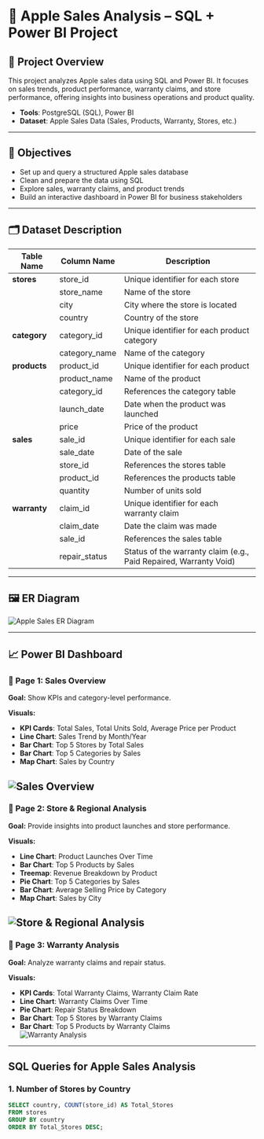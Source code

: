 # 🍏 Apple Sales Analysis – SQL + Power BI Project

## 📌 Project Overview
This project analyzes Apple sales data using SQL and Power BI. It focuses on sales trends, product performance, warranty claims, and store performance, offering insights into business operations and product quality.

- **Tools**: PostgreSQL (SQL), Power BI  
- **Dataset**: Apple Sales Data (Sales, Products, Warranty, Stores, etc.)  

---

## 🎯 Objectives

- Set up and query a structured Apple sales database  
- Clean and prepare the data using SQL  
- Explore sales, warranty claims, and product trends  
- Build an interactive dashboard in Power BI for business stakeholders  

---

## 🗂️ Dataset Description

| Table Name     | Column Name            | Description                                      |
|----------------|------------------------|--------------------------------------------------|
| **stores**     | store_id               | Unique identifier for each store                 |
|                | store_name             | Name of the store                                |
|                | city                   | City where the store is located                  |
|                | country                | Country of the store                             |
| **category**   | category_id            | Unique identifier for each product category      |
|                | category_name          | Name of the category                             |
| **products**   | product_id             | Unique identifier for each product               |
|                | product_name           | Name of the product                              |
|                | category_id            | References the category table                    |
|                | launch_date            | Date when the product was launched               |
|                | price                  | Price of the product                             |
| **sales**      | sale_id                | Unique identifier for each sale                  |
|                | sale_date              | Date of the sale                                 |
|                | store_id               | References the stores table                      |
|                | product_id             | References the products table                    |
|                | quantity               | Number of units sold                             |
| **warranty**   | claim_id               | Unique identifier for each warranty claim        |
|                | claim_date             | Date the claim was made                          |
|                | sale_id                | References the sales table                       |
|                | repair_status          | Status of the warranty claim (e.g., Paid Repaired, Warranty Void) |

---

## 🖼️ ER Diagram

![Apple Sales ER Diagram](Path_to_ER_Diagram.png)

---

## 📈 Power BI Dashboard

### 🔹 Page 1: Sales Overview  
**Goal:** Show KPIs and category-level performance.  

**Visuals:**  
- **KPI Cards**: Total Sales, Total Units Sold, Average Price per Product  
- **Line Chart**: Sales Trend by Month/Year  
- **Bar Chart**: Top 5 Stores by Total Sales  
- **Bar Chart**: Top 5 Categories by Sales  
- **Map Chart**: Sales by Country  

![Sales Overview](Path_to_ER_Diagram.png)
---

### 🔹 Page 2: Store & Regional Analysis  
**Goal:** Provide insights into product launches and store performance.  

**Visuals:**  
- **Line Chart**: Product Launches Over Time  
- **Bar Chart**: Top 5 Products by Sales  
- **Treemap**: Revenue Breakdown by Product  
- **Pie Chart**: Top 5 Categories by Sales  
- **Bar Chart**: Average Selling Price by Category  
- **Map Chart**: Sales by City  

![Store & Regional Analysis](Path_to_ER_Diagram.png)
---

### 🔹 Page 3: Warranty Analysis  
**Goal:** Analyze warranty claims and repair status.  

**Visuals:**  
- **KPI Cards**: Total Warranty Claims, Warranty Claim Rate  
- **Line Chart**: Warranty Claims Over Time  
- **Pie Chart**: Repair Status Breakdown  
- **Bar Chart**: Top 5 Stores by Warranty Claims  
- **Bar Chart**: Top 5 Products by Warranty Claims  
![Warranty Analysis](Path_to_ER_Diagram.png)
---

## SQL Queries for Apple Sales Analysis

### 1. Number of Stores by Country
```sql
SELECT country, COUNT(store_id) AS Total_Stores
FROM stores
GROUP BY country
ORDER BY Total_Stores DESC;
